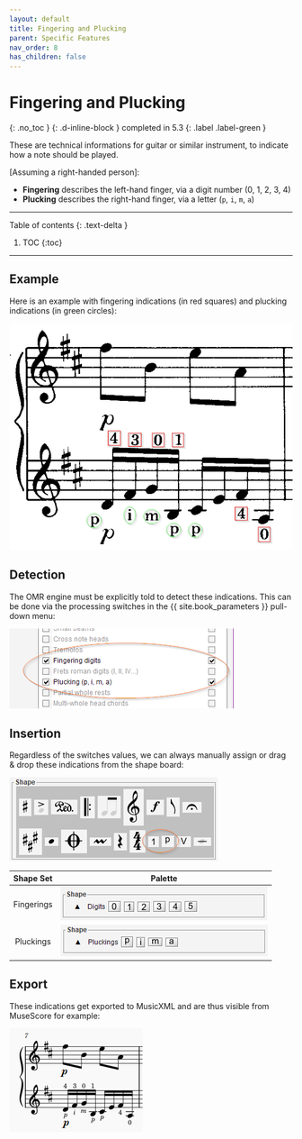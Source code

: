 ```yaml
---
layout: default
title: Fingering and Plucking
parent: Specific Features
nav_order: 8
has_children: false
---
```

# Fingering and Plucking
{: .no_toc }
{: .d-inline-block }
completed in 5.3
{: .label .label-green }

These are technical informations for guitar or similar instrument, to indicate how
a note should be played.

[Assuming a right-handed person]:
- **Fingering** describes the left-hand finger, via a digit number (0, 1, 2, 3, 4)
- **Plucking** describes the right-hand finger, via a letter (``p``, ``i``, ``m``, ``a``)

---
Table of contents
{: .text-delta }

1. TOC
{:toc}
---

## Example

Here is an example with fingering indications (in red squares)
and plucking indications (in green circles):

![](../assets/images/fingering_plucking.png)

## Detection

The OMR engine must be explicitly told to detect these indications.
This can be done via the processing switches in the {{ site.book_parameters }} pull-down menu:

![](../assets/images/fingering_plucking_switches.png)

## Insertion 

Regardless of the switches values, we can always manually assign or drag & drop these
indications from the shape board:

![](../assets/images/fingering_plucking_sets.png)

| Shape Set | Palette |
| :---: | :---: |
| Fingerings | ![](../assets/images/fingering_palette.png) |
| Pluckings | ![](../assets/images/plucking_palette.png) |

## Export

These indications get exported to MusicXML and are thus visible from MuseScore for example:

![](../assets/images/fingering_plucking_musescore.png)
